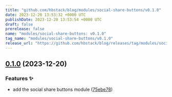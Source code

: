 ```yaml
---
title: "github.com/hbstack/blog/modules/social-share-buttons/v0.1.0"
date: 2023-12-20 13:53:32 +0000 UTC
publishDate: 2023-12-20 13:53:54 +0000 UTC
draft: false
prerelease: false
name: "modules/social-share-buttons: v0.1.0"
tag_name: "modules/social-share-buttons/v0.1.0"
release_url: "https://github.com/hbstack/blog/releases/tag/modules/social-share-buttons/v0.1.0"
---
```


## [0.1.0](https://github.com/hbstack/blog/compare/modules/social-share-buttons-v0.0.1...modules/social-share-buttons/v0.1.0) (2023-12-20)


### Features ✨

* add the social share buttons module ([75ebe78](https://github.com/hbstack/blog/commit/75ebe780d15ff15c1ad6f378f0452f70558a5b5c))
